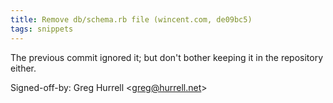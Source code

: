 ```yaml
---
title: Remove db/schema.rb file (wincent.com, de09bc5)
tags: snippets
---
```


The previous commit ignored it; but don't bother keeping it in the repository either.

Signed-off-by: Greg Hurrell &lt;greg@hurrell.net&gt;
